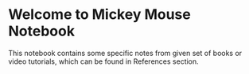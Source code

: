 # Welcome to Mickey Mouse Notebook

This notebook contains some specific notes from given set of books or video 
tutorials, which can be found in References section.
